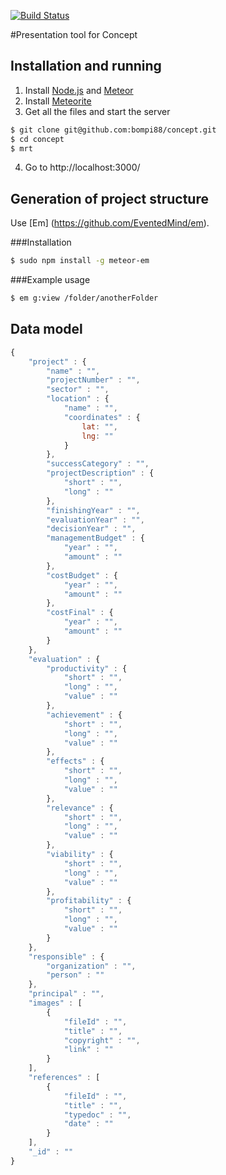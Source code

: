 [![Build Status](https://secure.travis-ci.org/bompi88/concept?branch=master)](https://travis-ci.org/bompi88/concept)

#Presentation tool for Concept

## Installation and running
1. Install [Node.js](http://nodejs.org/) and [Meteor](https://www.meteor.com/) 
2. Install [Meteorite](https://github.com/oortcloud/meteorite/)
3. Get all the files and start the server
```bash
$ git clone git@github.com:bompi88/concept.git
$ cd concept
$ mrt
```
4. Go to http://localhost:3000/

## Generation of project structure
Use [Em] (https://github.com/EventedMind/em).

###Installation
```bash
$ sudo npm install -g meteor-em
```

###Example usage
```bash
$ em g:view /folder/anotherFolder
```

## Data model

```javascript
{
	"project" : {
		"name" : "",
		"projectNumber" : "",
		"sector" : "",
		"location" : {
			"name" : "",
			"coordinates" : {
				lat: "",
				lng: ""
			}
		},
		"successCategory" : "",
		"projectDescription" : {
			"short" : "",
			"long" : ""
		},
		"finishingYear" : "",
		"evaluationYear" : "",
		"decisionYear" : "",
		"managementBudget" : {
			"year" : "",
			"amount" : ""
		},
		"costBudget" : {
			"year" : "",
			"amount" : ""
		},
		"costFinal" : {
			"year" : "",
			"amount" : ""
		}
	},
	"evaluation" : {
		"productivity" : {
			"short" : "",
			"long" : "",
			"value" : ""
		},
		"achievement" : {
			"short" : "",
			"long" : "",
			"value" : ""
		},
		"effects" : {
			"short" : "",
			"long" : "",
			"value" : ""
		},
		"relevance" : {
			"short" : "",
			"long" : "",
			"value" : ""
		},
		"viability" : {
			"short" : "",
			"long" : "",
			"value" : ""
		},
		"profitability" : {
			"short" : "",
			"long" : "",
			"value" : ""
		}
	},
	"responsible" : {
		"organization" : "",
		"person" : ""
	},
	"principal" : "",
	"images" : [
		{
			"fileId" : "",
			"title" : "",
			"copyright" : "",
			"link" : ""
		}
	],
	"references" : [
		{
			"fileId" : "",
			"title" : "",
			"typedoc" : "",
			"date" : ""
		}
	],
	"_id" : ""
}
```